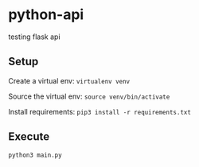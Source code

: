 # python-api
testing flask api

## Setup
Create a virtual env:
`
virtualenv venv
`

Source the virtual env:
`
source venv/bin/activate
`

Install requirements:
`
pip3 install -r requirements.txt
`

## Execute
`
python3 main.py
`
